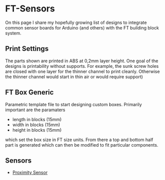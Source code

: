 # FT-Sensors

On this page I share my hopefully growing list of designs to integrate common sensor boards for Arduino (and others) with the FT building block system. 

## Print Settings

The parts shown are printed in ABS at 0,2mm layer height. One goal of the designs is printability without supports. For example, the sunk screw holes are closed with one layer for the thinner channel to print cleanly. Otherwise the thinner channel would start in thin air or would require support)

## FT Box Generic

Parametric template file to start designing custom boxes. Primarily important are the paramaters

* length in blocks (15mm)
* width in blocks (15mm)
* height in blocks (15mm)

which set the box size in FT size units. From there a top and bottom half part is generated which can then be modified to fit particular components. 

## Sensors
* [Proximity Sensor](https://github.com/rstcologne/FT-Sensors/blob/main/Proximity%20Sensor.md)

